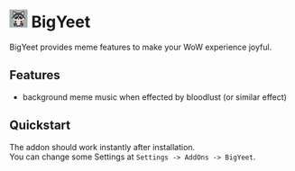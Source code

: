 # <img src="icon.jpg" alt="Icon" style="width:32px;height:32px;"> BigYeet
BigYeet provides meme features to make your WoW experience joyful.

## Features

- background meme music when effected by bloodlust (or similar effect)

## Quickstart

The addon should work instantly after installation.  
You can change some Settings at `Settings -> AddOns -> BigYeet`.  
